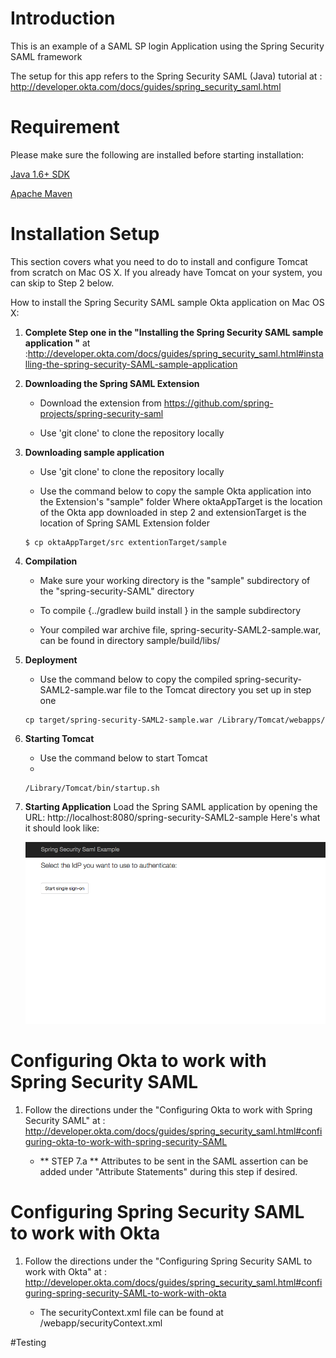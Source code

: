 # Introduction 

This is an example of a SAML SP login Application using the Spring Security SAML framework 

The setup for this app refers to the Spring Security SAML (Java) tutorial at : http://developer.okta.com/docs/guides/spring_security_saml.html


# Requirement 

Please make sure the following are installed before starting installation:

[Java 1.6+ SDK](http://www.oracle.com/technetwork/java/javase/overview/index.html)

[Apache Maven](https://maven.apache.org/download.cgi)
# Installation Setup

This section covers what you need to do to install and configure Tomcat from scratch on Mac OS X. If you already have Tomcat on your system, you can skip to Step 2 below.

How to install the Spring Security SAML sample Okta application on Mac OS X:

1. **Complete Step one in the "Installing the Spring Security SAML sample application "** at  
	:http://developer.okta.com/docs/guides/spring_security_saml.html#installing-the-spring-security-SAML-sample-application


2. **Downloading the Spring SAML Extension**
	
	- Download the extension from  https://github.com/spring-projects/spring-security-saml

	- Use 'git clone' to clone the repository locally
	

3. **Downloading sample application**
	
	- Use 'git clone' to clone the repository locally
	
	- Use the command below to copy the sample Okta application into the Extension's "sample" folder
		Where oktaAppTarget is the location of the Okta app downloaded in step 2 and extensionTarget is the location of Spring SAML Extension folder  

	```shell	
	$ cp oktaAppTarget/src extentionTarget/sample
	```
	
4. **Compilation**
	
	- Make sure your working directory is the "sample" subdirectory of the "spring-security-SAML" directory 
	
	- To compile {../gradlew build install } in the sample subdirectory

	- Your compiled war archive file, spring-security-SAML2-sample.war, can be found in directory sample/build/libs/


5. **Deployment**
	
	- Use the command below to copy the compiled spring-security-SAML2-sample.war file to the Tomcat directory you set up in step one
	
	```shell
	cp target/spring-security-SAML2-sample.war /Library/Tomcat/webapps/
	```

6. **Starting Tomcat**
	
	- Use the command below to start Tomcat
	- 
	```shell	
	/Library/Tomcat/bin/startup.sh
	```
	
7. **Starting Application**
	Load the Spring SAML application by opening the URL: http://localhost:8080/spring-security-SAML2-sample
	Here's what it should look like:

	![img](./docs/sample.png "A screenshot of working app running")


# Configuring Okta to work with Spring Security SAML

1.	Follow the directions under the "Configuring Okta to work with Spring Security SAML" at
	: http://developer.okta.com/docs/guides/spring_security_saml.html#configuring-okta-to-work-with-spring-security-SAML

	- ** STEP 7.a ** Attributes to be sent in the SAML assertion can be added under "Attribute Statements" during this step if desired. 


# Configuring Spring Security SAML to work with Okta

1. Follow the directions under the "Configuring Spring Security SAML to work with Okta" at
	: http://developer.okta.com/docs/guides/spring_security_saml.html#configuring-spring-security-SAML-to-work-with-okta 

	- The securityContext.xml file can be found at /webapp/securityContext.xml
 
#Testing 

